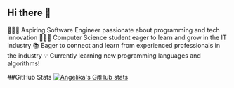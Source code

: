 ## Hi there 👋


👩🏻‍💻 Aspiring Software Engineer passionate about programming and tech innovation
👩🏻‍🎓 Computer Science student eager to learn and grow in the IT industry
📚 Eager to connect and learn from experienced professionals in the industry
💡 Currently learning new programming languages and algorithms!


##GitHub Stats
 [![Angelika's GitHub stats](https://github-readme-stats.vercel.app/api?username=a-czypek&count_private=true&show_icons=true&theme=radical&hide_rank=false)](https://github.com/a-czypek/github-readme-stats)
